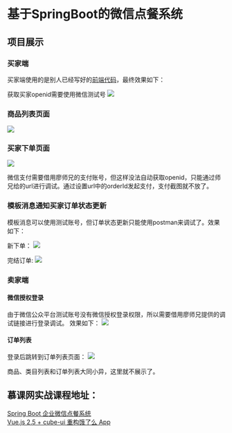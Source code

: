 # 基于SpringBoot的微信点餐系统

## 项目展示

### 买家端

买家端使用的是别人已经写好的[前端代码](https://coding.imooc.com/class/74.html)，最终效果如下：

获取买家openid需要使用微信测试号
![](./images/buyer_wechat_test_account.png)

### 商品列表页面

![](./images/buyer_product_list.png)

### 买家下单页面

![](./images/buyer_order_create.png)

微信支付需要借用廖师兄的支付账号，但这样没法自动获取openid，只能通过师兄给的url进行调试。通过设置url中的orderId发起支付，支付截图就不放了。

### 模板消息通知买家订单状态更新

模板消息可以使用测试账号，但订单状态更新只能使用postman来调试了。效果如下：

新下单：
![](./images/buyer_wechat_message_create.png)

完结订单:
![](./images/buyer_wechat_message_finish.png)

### 卖家端

#### 微信授权登录

由于微信公众平台测试账号没有微信授权登录权限，所以需要借用廖师兄提供的调试链接进行登录调试。
效果如下：
![](./images/proxy_login.png)

#### 订单列表

登录后跳转到订单列表页面：
![](./images/seller_order_list.png)

商品、类目列表和订单列表大同小异，这里就不展示了。


## 慕课网实战课程地址：				
[Spring Boot 企业微信点餐系统](https://coding.imooc.com/learn/list/117.html)	      
[Vue.js 2.5 + cube-ui 重构饿了么 App](https://coding.imooc.com/class/74.html)